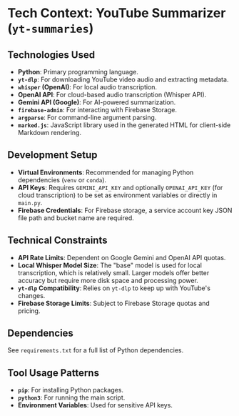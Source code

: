# Tech Context: YouTube Summarizer (`yt-summaries`)

## Technologies Used
-   **Python**: Primary programming language.
-   **`yt-dlp`**: For downloading YouTube video audio and extracting metadata.
-   **`whisper` (OpenAI)**: For local audio transcription.
-   **OpenAI API**: For cloud-based audio transcription (Whisper API).
-   **Gemini API (Google)**: For AI-powered summarization.
-   **`firebase-admin`**: For interacting with Firebase Storage.
-   **`argparse`**: For command-line argument parsing.
-   **`marked.js`**: JavaScript library used in the generated HTML for client-side Markdown rendering.

## Development Setup
-   **Virtual Environments**: Recommended for managing Python dependencies (`venv` or `conda`).
-   **API Keys**: Requires `GEMINI_API_KEY` and optionally `OPENAI_API_KEY` (for cloud transcription) to be set as environment variables or directly in `main.py`.
-   **Firebase Credentials**: For Firebase storage, a service account key JSON file path and bucket name are required.

## Technical Constraints
-   **API Rate Limits**: Dependent on Google Gemini and OpenAI API quotas.
-   **Local Whisper Model Size**: The "base" model is used for local transcription, which is relatively small. Larger models offer better accuracy but require more disk space and processing power.
-   **`yt-dlp` Compatibility**: Relies on `yt-dlp` to keep up with YouTube's changes.
-   **Firebase Storage Limits**: Subject to Firebase Storage quotas and pricing.

## Dependencies
See `requirements.txt` for a full list of Python dependencies.

## Tool Usage Patterns
-   **`pip`**: For installing Python packages.
-   **`python3`**: For running the main script.
-   **Environment Variables**: Used for sensitive API keys.
